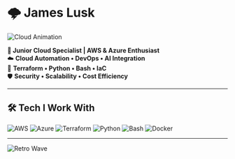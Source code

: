 # 🌩️ James Lusk  

![Cloud Animation](https://media.giphy.com/media/v1.Y2lkPTc5MGI3NjExdTNvbTV1dG1rb2lyeWw3ZWx6M2syczh4ZDBld2djcGl3YzZ6dnhqNCZlcD12MV9naWZzX3NlYXJjaCZjdD1n/qgQUggAC3Pfv687qPC/giphy.gif)  

**🚀 Junior Cloud Specialist | AWS & Azure Enthusiast**  
☁️ **Cloud Automation • DevOps • AI Integration**  
🔧 **Terraform • Python • Bash • IaC**  
🛡️ **Security • Scalability • Cost Efficiency**  

---

## 🛠️ Tech I Work With
![AWS](https://img.shields.io/badge/AWS-%23FF9900.svg?logo=amazon-aws&logoColor=white)
![Azure](https://img.shields.io/badge/Azure-%230072C6.svg?logo=microsoft-azure&logoColor=white)
![Terraform](https://img.shields.io/badge/Terraform-%235835CC.svg?logo=terraform&logoColor=white)
![Python](https://img.shields.io/badge/Python-%233776AB.svg?logo=python&logoColor=white)
![Bash](https://img.shields.io/badge/Bash-%234EAA25.svg?logo=gnu-bash&logoColor=white)
![Docker](https://img.shields.io/badge/Docker-%232496ED.svg?logo=docker&logoColor=white)

---

![Retro Wave](https://media.giphy.com/media/v1.Y2lkPTc5MGI3NjExbHhrcWQ1d2JzaDk0ZjU2Y3lwYmNhNnoxN3hvb3l2bDRhNTVzaDUyNiZlcD12MV9naWZzX3NlYXJjaCZjdD1n/3o7aD4aQ4sUHGQltKM/giphy.gif)
